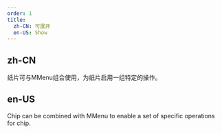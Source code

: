 ```yaml
---
order: 1
title:
  zh-CN: 可展开
  en-US: Show
---
```


## zh-CN

纸片可与MMenu组合使用，为纸片启用一组特定的操作。

## en-US

Chip can be combined with MMenu to enable a set of specific operations for chip.
